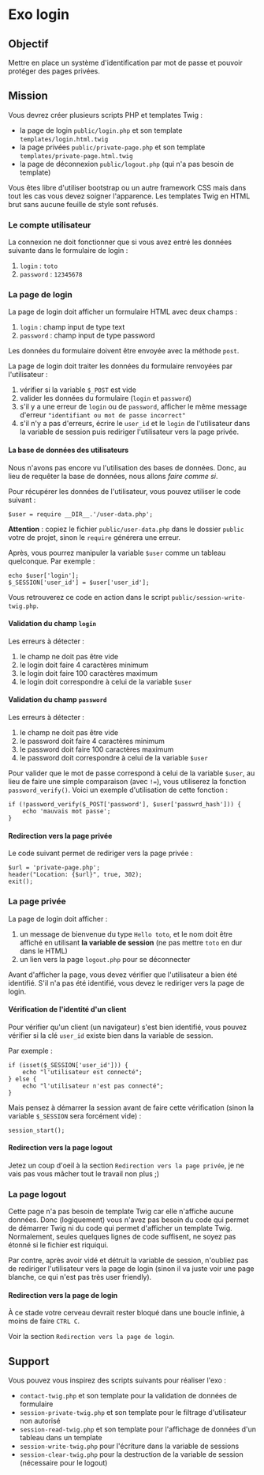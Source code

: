 # Exo login

## Objectif

Mettre en place un système d'identification par mot de passe et pouvoir protéger des pages privées.

## Mission

Vous devrez créer plusieurs scripts PHP et templates Twig :

- la page de login `public/login.php` et son template `templates/login.html.twig`
- la page privées `public/private-page.php` et son template `templates/private-page.html.twig`
- la page de déconnexion `public/logout.php` (qui n'a pas besoin de template)

Vous êtes libre d'utiliser bootstrap ou un autre framework CSS mais dans tout les cas vous devez soigner l'apparence.
Les templates Twig en HTML brut sans aucune feuille de style sont refusés.

### Le compte utilisateur

La connexion ne doit fonctionner que si vous avez entré les données suivante dans le formulaire de login :

1. `login` : `toto`
2. `password` : `12345678`

### La page de login

La page de login doit afficher un formulaire HTML avec deux champs :

1. `login` : champ input de type text
2. `password` : champ input de type password

Les données du formulaire  doivent être envoyée avec la méthode `post`.

La page de login doit traiter les données du formulaire renvoyées par l'utilisateur :

1. vérifier si la variable `$_POST` est vide
2. valider les données du formulaire (`login` et `password`)
3. s'il y a une erreur de `login` ou de `password`, afficher le même message d'erreur `"identifiant ou mot de passe incorrect"`
4. s'il n'y a pas d'erreurs, écrire le `user_id` et le `login` de l'utilisateur dans la variable de session puis rediriger l'utilisateur vers la page privée.

#### La base de données des utilisateurs

Nous n'avons pas encore vu l'utilisation des bases de données.
Donc, au lieu de requêter la base de données, nous allons *faire comme si*.

Pour récupérer les données de l'utilisateur, vous pouvez utiliser le code suivant :

    $user = require __DIR__.'/user-data.php';

**Attention** : copiez le fichier `public/user-data.php` dans le  dossier `public` votre de projet, sinon le `require` générera une erreur.

Après, vous pourrez manipuler la variable `$user` comme un tableau quelconque.
Par exemple :

    echo $user['login'];
    $_SESSION['user_id'] = $user['user_id'];

Vous retrouverez ce code en action dans le script `public/session-write-twig.php`.

#### Validation du champ `login`

Les erreurs à détecter :

1. le champ ne doit pas être vide
2. le login doit faire 4 caractères minimum
3. le login doit faire 100 caractères maximum
4. le login doit correspondre à celui de la variable `$user`

#### Validation du champ `password`

Les erreurs à détecter :

1. le champ ne doit pas être vide
2. le password doit faire 4 caractères minimum
3. le password doit faire 100 caractères maximum
4. le password doit correspondre à celui de la variable `$user`

Pour valider que le mot de passe correspond à celui de la variable `$user`, au lieu de faire une simple comparaison (avec `!=`), vous utiliserez la fonction `password_verify()`.
Voici un exemple d'utilisation de cette fonction :

    if (!password_verify($_POST['password'], $user['passwrd_hash'])) {
        echo 'mauvais mot passe';
    }

#### Redirection vers la page privée

Le code suivant permet de rediriger vers la page privée :

    $url = 'private-page.php';
    header("Location: {$url}", true, 302);
    exit();

### La page privée

La page de login doit afficher :

1. un message de bienvenue du type `Hello toto`, et le nom doit être affiché en utilisant **la variable de session** (ne pas mettre `toto` en dur dans le HTML)
2. un lien vers la page `logout.php` pour se déconnecter 

Avant d'afficher la page, vous devez vérifier que l'utilisateur a bien été identifié.
S'il n'a pas été identifié, vous devez le rediriger vers la page de login.

#### Vérification de l'identité d'un client

Pour vérifier qu'un client (un navigateur) s'est bien identifié, vous pouvez vérifier si la clé `user_id` existe bien dans la variable de session.

Par exemple :

    if (isset($_SESSION['user_id'])) {
        echo "l'utilisateur est connecté";
    } else {
        echo "l'utilisateur n'est pas connecté";
    }

Mais pensez à démarrer la session avant de faire cette vérification (sinon la variable `$_SESSION` sera forcément vide) :

    session_start();

#### Redirection vers la page logout

Jetez un coup d'oeil à la section `Redirection vers la page privée`, je ne vais pas vous mâcher tout le travail non plus ;)

### La page logout

Cette page n'a pas besoin de template Twig car elle n'affiche aucune données.
Donc (logiquement) vous n'avez pas besoin du code qui permet de démarrer Twig ni du code qui permet d'afficher un template Twig.
Normalement, seules quelques lignes de code suffisent, ne soyez pas étonné si le fichier est riquiqui.

Par contre, après avoir vidé et détruit la variable de session, n'oubliez pas de rediriger l'utilisateur vers la page de login (sinon il va juste voir une page blanche, ce qui n'est pas très user friendly).

#### Redirection vers la page de login

À ce stade votre cerveau devrait rester bloqué dans une boucle infinie, à moins de faire `CTRL C`.

Voir la section `Redirection vers la page de login`.

## Support

Vous pouvez vous inspirez des scripts suivants pour réaliser l'exo :

- `contact-twig.php` et son template pour la validation de données de formulaire
- `session-private-twig.php` et son template pour le filtrage d'utilisateur non autorisé
- `session-read-twig.php` et son template pour l'affichage de données d'un tableau dans un template
- `session-write-twig.php` pour l'écriture dans la variable de sessions
- `session-clear-twig.php` pour la destruction de la variable de session (nécessaire pour le logout)

